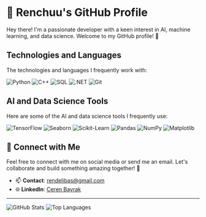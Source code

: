 # 🌟 Renchuu's GitHub Profile

Hey there! I'm a passionate developer with a keen interest in AI, machine learning, and data science. Welcome to my GitHub profile! 🚀

## Technologies and Languages

The technologies and languages I frequently work with:

![Python](https://img.shields.io/badge/python-3670A0?style=for-the-badge&logo=python&logoColor=ffdd57)
![C++](https://img.shields.io/badge/c++-00599C?style=for-the-badge&logo=cplusplus&logoColor=ffffff)
![SQL](https://img.shields.io/badge/sql-4479A1?style=for-the-badge&logo=sql&logoColor=ffffff)
![.NET](https://img.shields.io/badge/.NET-5C2D91?style=for-the-badge&logo=.net&logoColor=ffffff)
![Git](https://img.shields.io/badge/git-F05032?style=for-the-badge&logo=git&logoColor=ffffff)


## AI and Data Science Tools
Here are some of the AI and data science tools I frequently use:

![TensorFlow](https://img.shields.io/badge/tensorflow-FF6F00?style=for-the-badge&logo=tensorflow&logoColor=ffffff)
![Seaborn](https://img.shields.io/badge/seaborn-00599C?style=for-the-badge&logo=seaborn&logoColor=ffffff)
![Scikit-Learn](https://img.shields.io/badge/scikit--learn-F7931E?style=for-the-badge&logo=scikit-learn&logoColor=ffffff)
![Pandas](https://img.shields.io/badge/pandas-150458?style=for-the-badge&logo=pandas&logoColor=ffffff)
![NumPy](https://img.shields.io/badge/numpy-013243?style=for-the-badge&logo=numpy&logoColor=ffffff)
![Matplotlib](https://img.shields.io/badge/matplotlib-3776AB?style=for-the-badge&logo=matplotlib&logoColor=ffffff)


## 🤝 Connect with Me

Feel free to connect with me on social media or send me an email. Let's collaborate and build something amazing together! 🌟
- 📫 **Contact**: [rendelibas@gmail.com](mailto:rendelibas@gmail.com)
- 🌐 **LinkedIn**: [Ceren Bayrak](https://www.linkedin.com/in/ceren-bayrak1)
---
![GitHub Stats](https://github-readme-stats.vercel.app/api?username=renchuu&show_icons=true&theme=radical)
![Top Languages](https://github-readme-stats.vercel.app/api/top-langs/?username=renchuu&layout=compact&theme=radical)

<!--
**renchuu/renchuu** is a ✨ _special_ ✨ repository because its `README.md` (this file) appears on your GitHub profile.

Here are some ideas to get you started:

- 🔭 I’m currently working on ...
- 🌱 I’m currently learning ...
- 👯 I’m looking to collaborate on ...
- 🤔 I’m looking for help with ...
- 💬 Ask me about ...
- 📫 How to reach me: ...
- 😄 Pronouns: ...
- ⚡ Fun fact: ...
-->
